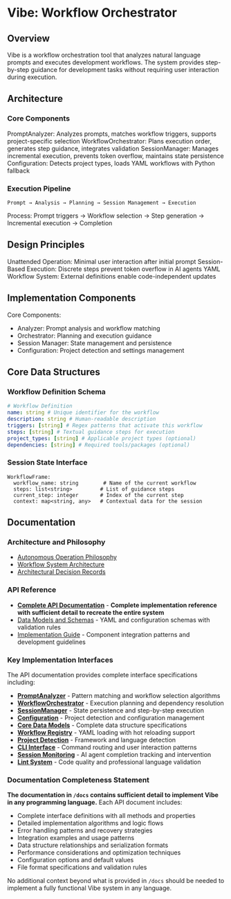 # Vibe: Workflow Orchestrator

## Overview

Vibe is a workflow orchestration tool that analyzes natural language prompts and executes development workflows. The system provides step-by-step guidance for development tasks without requiring user interaction during execution.

## Architecture

### Core Components

PromptAnalyzer: Analyzes prompts, matches workflow triggers, supports project-specific selection
WorkflowOrchestrator: Plans execution order, generates step guidance, integrates validation
SessionManager: Manages incremental execution, prevents token overflow, maintains state persistence
Configuration: Detects project types, loads YAML workflows with Python fallback

### Execution Pipeline

```
Prompt → Analysis → Planning → Session Management → Execution
```

Process: Prompt triggers → Workflow selection → Step generation → Incremental execution → Completion

## Design Principles

Unattended Operation: Minimal user interaction after initial prompt
Session-Based Execution: Discrete steps prevent token overflow in AI agents
YAML Workflow System: External definitions enable code-independent updates

## Implementation Components

Core Components:

- Analyzer: Prompt analysis and workflow matching
- Orchestrator: Planning and execution guidance
- Session Manager: State management and persistence
- Configuration: Project detection and settings management

## Core Data Structures

### Workflow Definition Schema

```yaml
# Workflow Definition
name: string # Unique identifier for the workflow
description: string # Human-readable description
triggers: [string] # Regex patterns that activate this workflow
steps: [string] # Textual guidance steps for execution
project_types: [string] # Applicable project types (optional)
dependencies: [string] # Required tools/packages (optional)
```

### Session State Interface

```
WorkflowFrame:
  workflow_name: string        # Name of the current workflow
  steps: list<string>         # List of guidance steps
  current_step: integer       # Index of the current step
  context: map<string, any>   # Contextual data for the session
```

## Documentation

### Architecture and Philosophy

- [Autonomous Operation Philosophy](architecture/vibe-philosophy.md)
- [Workflow System Architecture](architecture/workflow-architecture.md)
- [Architectural Decision Records](adr/)

### API Reference

- [**Complete API Documentation**](api/) - **Complete implementation reference with sufficient detail to recreate the entire system**
- [Data Models and Schemas](schemas/) - YAML and configuration schemas with validation rules
- [Implementation Guide](implementation/) - Component integration patterns and development guidelines

### Key Implementation Interfaces

The API documentation provides complete interface specifications including:

- **[PromptAnalyzer](api/prompt-analyzer.md)** - Pattern matching and workflow selection algorithms
- **[WorkflowOrchestrator](api/workflow-orchestrator.md)** - Execution planning and dependency resolution
- **[SessionManager](api/session-manager.md)** - State persistence and step-by-step execution
- **[Configuration](api/configuration.md)** - Project detection and configuration management
- **[Core Data Models](api/models.md)** - Complete data structure specifications
- **[Workflow Registry](api/workflow-registry.md)** - YAML loading with hot reloading support
- **[Project Detection](api/project-detection.md)** - Framework and language detection
- **[CLI Interface](api/cli.md)** - Command routing and user interaction patterns
- **[Session Monitoring](api/session-monitoring.md)** - AI agent completion tracking and intervention
- **[Lint System](api/lint.md)** - Code quality and professional language validation

### Documentation Completeness Statement

**The documentation in `/docs` contains sufficient detail to implement Vibe in any programming language.** Each API document includes:

- Complete interface definitions with all methods and properties
- Detailed implementation algorithms and logic flows
- Error handling patterns and recovery strategies
- Integration examples and usage patterns
- Data structure relationships and serialization formats
- Performance considerations and optimization techniques
- Configuration options and default values
- File format specifications and validation rules

No additional context beyond what is provided in `/docs` should be needed to implement a fully functional Vibe system in any language.
